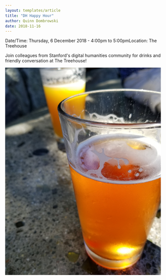 ```yaml
---
layout: templates/article
title: "DH Happy Hour"
author: Quinn Dombrowski
date: 2018-11-16
---
```



Date/Time: Thursday, 6 December 2018 - 4:00pm to 5:00pmLocation: The Treehouse

Join colleagues from Stanford's digital humanities community for drinks and friendly conversation at The Treehouse!




![](../post-images/28351197577_bbbfbfc27c_k.jpg)


